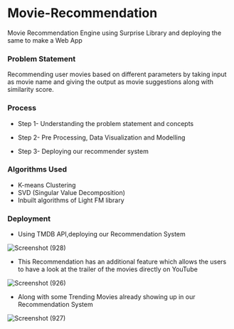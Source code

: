 # Movie-Recommendation
Movie Recommendation Engine using Surprise Library and deploying the same to make a Web App 

### Problem Statement
Recommending user movies based on different parameters by taking input as movie name and giving the output as movie suggestions along with similarity score.

### Process

* Step 1-
Understanding the problem statement and concepts

* Step 2-
Pre Processing, Data Visualization and Modelling

* Step 3-
Deploying our recommender system

### Algorithms Used

* K-means Clustering
* SVD (Singular Value Decomposition)
* Inbuilt algorithms of Light FM library

### Deployment

* Using TMDB API,deploying our Recommendation System

![Screenshot (928)](https://user-images.githubusercontent.com/69635604/119087338-9cf7b300-ba24-11eb-8d58-7d23925de266.png)


* This Recommendation has an additional feature which allows the users to have a look at the trailer of the movies directly on YouTube 

![Screenshot (926)](https://user-images.githubusercontent.com/69635604/119087476-d4fef600-ba24-11eb-8e2f-3d2baaf0bcad.png)


* Along with some Trending Movies already showing up in our Recommendation System

![Screenshot (927)](https://user-images.githubusercontent.com/69635604/119087528-eb0cb680-ba24-11eb-8ded-a742874434d1.png)









